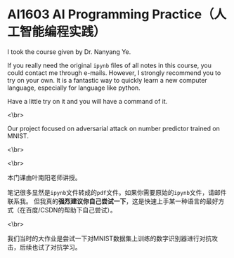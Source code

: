# AI1603 AI Programming Practice（人工智能编程实践）

I took the course given by Dr. Nanyang Ye.

If you really need the original `ipynb` files of all notes in this course, you could contact me through e-mails.
However, I strongly recommend you to try on your own. It is a fantastic way to quickly learn a new computer language, especially for language like python.

Have a little try on it and you will have a command of it.

<\br>

Our project focused on adversarial attack on number predictor trained on MNIST.

<\br>

<\br>

本门课由叶南阳老师讲授。

笔记很多显然是`ipynb`文件转成的`pdf`文件。如果你需要原始的`ipynb`文件，请邮件联系我。
但我真的**强烈建议你自己尝试一下**，这是快速上手某一种语言的最好方式（在百度/CSDN的帮助下自己尝试）。

<\br>

我们当时的大作业是尝试一下对MNIST数据集上训练的数字识别器进行对抗攻击，后续也试了对抗学习。

